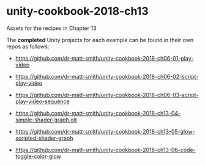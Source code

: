 # unity-cookbook-2018-ch13
Assets for the recipes in Chapter 13

The **completed** Unity projects for each example can be found in their own repos as follows:


- https://github.com/dr-matt-smith/unity-cookbook-2018-ch06-01-play-video

- https://github.com/dr-matt-smith/unity-cookbook-2018-ch06-02-script-play-video

- https://github.com/dr-matt-smith/unity-cookbook-2018-ch06-03-script-play-video-sequence


- https://github.com/dr-matt-smith/unity-cookbook-2018-ch13-04-simple-shader-graph.git

- https://github.com/dr-matt-smith/unity-cookbook-2018-ch13-05-glow-scripted-shader-graph

- https://github.com/dr-matt-smith/unity-cookbook-2018-ch13-06-code-toggle-color-glow
